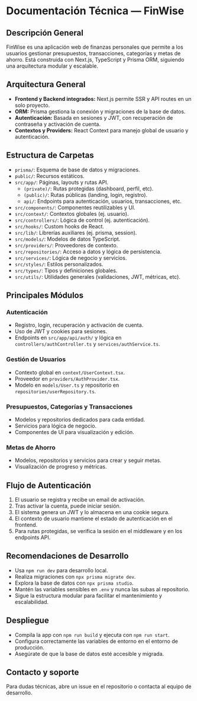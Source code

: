 # Documentación Técnica — FinWise

## Descripción General
FinWise es una aplicación web de finanzas personales que permite a los usuarios gestionar presupuestos, transacciones, categorías y metas de ahorro. Está construida con Next.js, TypeScript y Prisma ORM, siguiendo una arquitectura modular y escalable.

## Arquitectura General
- **Frontend y Backend integrados:** Next.js permite SSR y API routes en un solo proyecto.
- **ORM:** Prisma gestiona la conexión y migraciones de la base de datos.
- **Autenticación:** Basada en sesiones y JWT, con recuperación de contraseña y activación de cuenta.
- **Contextos y Providers:** React Context para manejo global de usuario y autenticación.

## Estructura de Carpetas
- `prisma/`: Esquema de base de datos y migraciones.
- `public/`: Recursos estáticos.
- `src/app/`: Páginas, layouts y rutas API.
  - `(private)/`: Rutas protegidas (dashboard, perfil, etc).
  - `(public)/`: Rutas públicas (landing, login, registro).
  - `api/`: Endpoints para autenticación, usuarios, transacciones, etc.
- `src/components/`: Componentes reutilizables y UI.
- `src/context/`: Contextos globales (ej. usuario).
- `src/controllers/`: Lógica de control (ej. autenticación).
- `src/hooks/`: Custom hooks de React.
- `src/lib/`: Librerías auxiliares (ej. prisma, session).
- `src/models/`: Modelos de datos TypeScript.
- `src/providers/`: Proveedores de contexto.
- `src/repositories/`: Acceso a datos y lógica de persistencia.
- `src/services/`: Lógica de negocio y servicios.
- `src/styles/`: Estilos personalizados.
- `src/types/`: Tipos y definiciones globales.
- `src/utils/`: Utilidades generales (validaciones, JWT, métricas, etc).

## Principales Módulos
### Autenticación
- Registro, login, recuperación y activación de cuenta.
- Uso de JWT y cookies para sesiones.
- Endpoints en `src/app/api/auth/` y lógica en `controllers/authController.ts` y `services/authService.ts`.

### Gestión de Usuarios
- Contexto global en `context/UserContext.tsx`.
- Proveedor en `providers/AuthProvider.tsx`.
- Modelo en `models/User.ts` y repositorio en `repositories/userRepository.ts`.

### Presupuestos, Categorías y Transacciones
- Modelos y repositorios dedicados para cada entidad.
- Servicios para lógica de negocio.
- Componentes de UI para visualización y edición.

### Metas de Ahorro
- Modelos, repositorios y servicios para crear y seguir metas.
- Visualización de progreso y métricas.

## Flujo de Autenticación
1. El usuario se registra y recibe un email de activación.
2. Tras activar la cuenta, puede iniciar sesión.
3. El sistema genera un JWT y lo almacena en una cookie segura.
4. El contexto de usuario mantiene el estado de autenticación en el frontend.
5. Para rutas protegidas, se verifica la sesión en el middleware y en los endpoints API.

## Recomendaciones de Desarrollo
- Usa `npm run dev` para desarrollo local.
- Realiza migraciones con `npx prisma migrate dev`.
- Explora la base de datos con `npx prisma studio`.
- Mantén las variables sensibles en `.env` y nunca las subas al repositorio.
- Sigue la estructura modular para facilitar el mantenimiento y escalabilidad.

## Despliegue
- Compila la app con `npm run build` y ejecuta con `npm run start`.
- Configura correctamente las variables de entorno en el entorno de producción.
- Asegúrate de que la base de datos esté accesible y migrada.

## Contacto y soporte
Para dudas técnicas, abre un issue en el repositorio o contacta al equipo de desarrollo.
